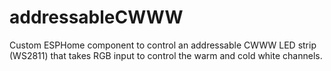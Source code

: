 # addressableCWWW
Custom ESPHome component to control an addressable CWWW LED strip (WS2811) that takes RGB input to control the warm and cold white channels.
